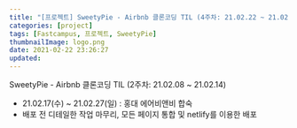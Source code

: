 ```yaml
---
title: "[프로젝트] SweetyPie - Airbnb 클론코딩 TIL (4주차: 21.02.22 ~ 21.02.26)"
categories: [project]
tags: [Fastcampus, 프로젝트, SweetyPie]
thumbnailImage: logo.png
date: 2021-02-22 23:26:27
updated:
---
```


<!-- more -->
SweetyPie - Airbnb 클론코딩 TIL (2주차: 21.02.08 ~ 21.02.14)
- 21.02.17(수) ~ 21.02.27(일) : 홍대 에어비앤비 합숙
- 배포 전 디테일한 작업 마무리, 모든 페이지 통합 및 netlify를 이용한 배포

<!-- excerpt -->
<!-- toc -->
